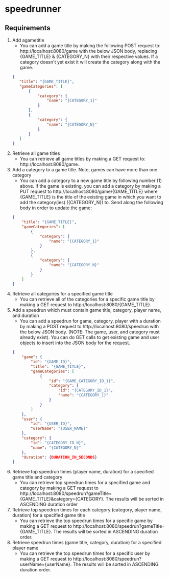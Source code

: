 # speedrunner

## Requirements
1. Add a​game​title
    - You can add a game title by making the following POST request to: http://localhost:8080/game with the below JSON 
    body, replacing {GAME_TITLE} & {CATEGORY_N} with their respective values. If a category doesn't yet exist it will 
    create the category along with the game.
     ```json
    {
        "title": "{GAME_TITLE}",
        "gameCategories": [
            {
                "category": {
                    "name": "{CATEGORY_1}"
                }
            },
            {
                "category": {
                    "name": "{CATEGORY_N}"
                }
            }
        ]
    }
    ```
2. Retrieve all game titles
    - You can retrieve all game titles by making a GET request to: http://localhost:8080/game.
3. Add a category to a game title. Note, games can have more than one category
    - You can add a category to a new game title by following number (1) above.  If the game is existing, you can add a 
    category by making a PUT request to http://localhost:8080/game/{GAME_TITLE} where {GAME_TITLE} is the title of the 
    existing game in which you want to add the category(ies) ({CATEGORY_N}) to.  Send along the following body in order to update the 
    game:
    ```json
    {
        "title": "{GAME_TITLE}",
        "gameCategories": [
            {
                "category": {
                    "name": "{CATEGORY_1}"
                }
            },
            {
                "category": {
                    "name": "{CATEGORY_N}"
                }
            }
        ]
    }
    ``` 
4. Retrieve all categories for a specified game title
    - You can retrieve all of the categories for a specific game title by making a GET request to 
    http://localhost:8080/{GAME_TITLE}.
5. Add a speedrun which must contain game title, category, player name, and duration
    - You can add a speedrun for game, category, player with a duration by making a POST request to 
    http://localhost:8080/speedrun with the below JSON body.  (NOTE: The game, user, and category must already exist).
    You can do GET calls to get existing game and user objects to insert into the JSON body for the request.
    ```json
    {
        "game": {
            "id": "{GAME_ID}",
            "title": "{GAME_TITLE}",
            "gameCategories": [
                {
                    "id": "{GAME_CATEGORY_ID_1}",
                    "category": {
                        "id": "{CATEGORY_ID_1}",
                        "name": "{CATEGORY_1}"
                    }
                }
            ]
        },
        "user": {
            "id": "{USER_ID}",
            "userName": "{USER_NAME}"
        },
        "category": {
            "id": "{CATEGORY_ID_N}",
            "name": "{CATEGORY_N}"
        },
        "duration": {DURATION_IN_SECONDS}
    }
    ```
6. Retrieve top speedrun times (player name, duration) for a specified game title and category
    - You can retrieve top speedrun times for a specified game and category by making a GET request to 
    http://localhost:8080/speedrun?gameTitle={GAME_TITLE}&category={CATEGORY}.  The results will be sorted in ASCENDING 
    duration order
7. Retrieve top speedrun times for each category (category, player name, duration) for a specified game title
    - You can retrieve the top speedrun times for a specific game by making a GET request to
    http://localhost:8080/speedrun?gameTitle={GAME_TITLE}.  The results will be sorted in ASCENDING duration order.
8. Retrieve speedrun times (game title, category, duration) for a specified player name
    - You can retrieve the top speedrun times for a specific user by making a GET request to
    http://localhost:8080/speedrun?userName={userName}.  The results will be sorted in ASCENDING duration order.